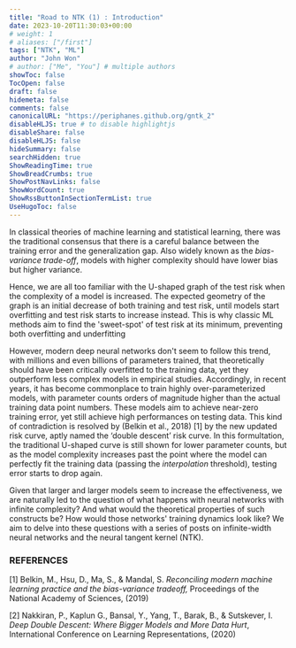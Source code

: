 ```yaml
---
title: "Road to NTK (1) : Introduction"
date: 2023-10-20T11:30:03+00:00
# weight: 1
# aliases: ["/first"]
tags: ["NTK", "ML"]
author: "John Won"
# author: ["Me", "You"] # multiple authors
showToc: false
TocOpen: false
draft: false
hidemeta: false
comments: false
canonicalURL: "https://periphanes.github.org/gntk_2"
disableHLJS: true # to disable highlightjs
disableShare: false
disableHLJS: false
hideSummary: false
searchHidden: true
ShowReadingTime: true
ShowBreadCrumbs: true
ShowPostNavLinks: false
ShowWordCount: true
ShowRssButtonInSectionTermList: true
UseHugoToc: false
---
```


In classical theories of machine learning and statistical learning, there was the traditional consensus that there is a careful balance between the training error and the generalization gap. Also widely known as the *bias-variance trade-off*, models with higher complexity should have lower bias but higher variance. 

Hence, we are all too familiar with the U-shaped graph of the test risk when the complexity of a model is increased. The expected geometry of the graph is an initial decrease of both training and test risk, until models start overfitting and test risk starts to increase instead. This is why classic ML methods aim to find the 'sweet-spot' of test risk at its minimum, preventing both overfitting and underfitting

However, modern deep neural networks don't seem to follow this trend, with millions and even billions of parameters trained, that theoretically should have been critically overfitted to the training data, yet they outperform less complex models in empirical studies. Accordingly, in recent years, it has become commonplace to train highly over-parameterized models, with parameter counts orders of magnitude higher than the actual training data point numbers. These models aim to achieve near-zero training error, yet still achieve high performances on testing data. This kind of contradiction is resolved by (Belkin et al., 2018) [1] by the new updated risk curve, aptly named the ‘double descent’ risk curve. In this formultation, the traditional U-shaped curve is still shown for lower parameter counts, but as the model complexity increases past the point where the model can perfectly fit the training data (passing the *interpolation* threshold), testing error starts to drop again.

Given that larger and larger models seem to increase the effectiveness, we are naturally led to the question of what happens with neural networks with infinite complexity? And what would the theoretical properties of such constructs be? How would those networks' training dynamics look like? We aim to delve into these questions with a series of posts on infinite-width neural networks and the neural tangent kernel (NTK).

### REFERENCES

[1] Belkin, M., Hsu, D., Ma, S., & Mandal, S. *Reconciling modern machine learning practice and the bias-variance tradeoff,* Proceedings of the National Academy of Sciences, (2019)

[2] Nakkiran, P., Kaplun G., Bansal, Y., Yang, T., Barak, B., & Sutskever, I. *Deep Double Descent: Where Bigger Models and More Data Hurt*, International Conference on Learning Representations, (2020)